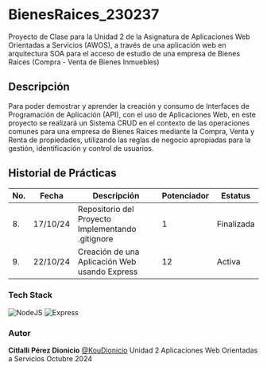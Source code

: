 # BienesRaices_230237
Proyecto de Clase para la Unidad 2 de la Asignatura de Aplicaciones Web Orientadas a Servicios (AWOS), a través de una aplicación web en arquitectura SOA para el acceso de estudio de una empresa de Bienes Raíces (Compra - Venta de Bienes Inmuebles)


## Descripción
Para poder demostrar y aprender la creación y consumo de Interfaces de Programación de Aplicación (API), con el uso de Aplicaciones Web, en este proyecto se realizará un Sistema CRUD en el contexto de las operaciones comunes para una empresa de Bienes Raices mediante la Compra, Venta y Renta de propiedades, utilizando las reglas de negocio apropiadas para la gestión, identificación y control de usuarios.   


## Historial de Prácticas
 |No.|Fecha|Descripción|Potenciador| Estatus| 
 |--|--|--|--|--|
 |8.|17/10/24|Repositorio del Proyecto Implementando .gitignore|1|Finalizada|
 |9.|22/10/24|Creación de una Aplicación Web usando Express|12|Activa|

 ### Tech Stack
 ![NodeJS](https://img.shields.io/badge/Node.js-43853D?style=for-the-badge&logo=node.js&logoColor=white) ![Express](https://img.shields.io/badge/Express.js-404D59?style=for-the-badge)
 

### Autor
**Citlalli Pérez Dionicio** [@KouDionicio](https://github.com/KouDionicio)
Unidad 2
Aplicaciones Web Orientadas a Servicios
Octubre 2024

